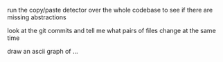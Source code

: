 run the copy/paste detector over the whole codebase to see if there are missing abstractions

look at the git commits and tell me what pairs of files change at the same time

draw an ascii graph of ...